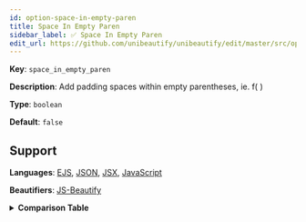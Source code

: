 ```yaml
---
id: option-space-in-empty-paren
title: Space In Empty Paren
sidebar_label: ✅ Space In Empty Paren
edit_url: https://github.com/unibeautify/unibeautify/edit/master/src/options.ts
---
```

**Key**: `space_in_empty_paren`

**Description**: Add padding spaces within empty parentheses, ie. f( )

**Type**: `boolean`

**Default**: `false`

## Support
**Languages**: [EJS](/docs/language-ejs.html), [JSON](/docs/language-json.html), [JSX](/docs/language-jsx.html), [JavaScript](/docs/language-javascript.html)

**Beautifiers**: [JS-Beautify](/docs/beautifier-js-beautify.html)

<details><summary><strong>Comparison Table</strong></summary>
| Language | [JS-Beautify](/docs/beautifier-js-beautify.html) |
| --- | --- |
| [EJS](/docs/language-ejs.html) | &#9989; |
| [JSON](/docs/language-json.html) | &#9989; |
| [JSX](/docs/language-jsx.html) | &#9989; |
| [JavaScript](/docs/language-javascript.html) | &#9989; |
</details>